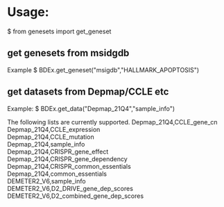 # Usage:

$ from genesets import get_geneset

## get genesets from msidgdb
Example
$ BDEx.get_geneset("msigdb","HALLMARK_APOPTOSIS")

## get datasets from Depmap/CCLE etc
Example:
$ BDEx.get_data("Depmap_21Q4","sample_info")

The following lists are currently supported.
Depmap_21Q4,CCLE_gene_cn<br />
Depmap_21Q4,CCLE_expression<br />
Depmap_21Q4,CCLE_mutation<br />
Depmap_21Q4,sample_info<br />
Depmap_21Q4,CRISPR_gene_effect<br />
Depmap_21Q4,CRISPR_gene_dependency<br />
Depmap_21Q4,CRISPR_common_essentials<br />
Depmap_21Q4,common_essentials<br />
DEMETER2_V6,sample_info<br />
DEMETER2_V6,D2_DRIVE_gene_dep_scores<br />
DEMETER2_V6,D2_combined_gene_dep_scores<br />
